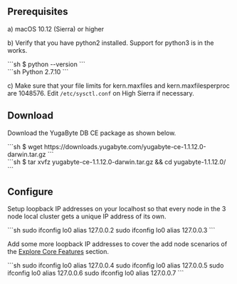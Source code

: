 ## Prerequisites

a) <i class="fab fa-apple" aria-hidden="true"></i> macOS 10.12 (Sierra) or higher

b) Verify that you have python2 installed. Support for python3 is in the works.
<div class="copy separator-dollar">
```sh
$ python --version
```
</div>
```sh
Python 2.7.10
```

c) Make sure that your file limits for kern.maxfiles and kern.maxfilesperproc are 1048576. Edit `/etc/sysctl.conf` on High Sierra if necessary.

## Download

Download the YugaByte DB CE package as shown below.
<div class="copy separator-dollar">
```sh
$ wget https://downloads.yugabyte.com/yugabyte-ce-1.1.12.0-darwin.tar.gz
```
</div>
<div class="copy separator-dollar">
```sh
$ tar xvfz yugabyte-ce-1.1.12.0-darwin.tar.gz && cd yugabyte-1.1.12.0/
```
</div>

## Configure

Setup loopback IP addresses on your localhost so that every node in the 3 node local cluster gets a unique IP address of its own.
<div class="copy">
```sh
sudo ifconfig lo0 alias 127.0.0.2
sudo ifconfig lo0 alias 127.0.0.3
```
</div>

Add some more loopback IP addresses to cover the add node scenarios of the [Explore Core Features](../../explore/) section.
<div class="copy">
```sh
sudo ifconfig lo0 alias 127.0.0.4
sudo ifconfig lo0 alias 127.0.0.5
sudo ifconfig lo0 alias 127.0.0.6
sudo ifconfig lo0 alias 127.0.0.7
```
</div>
